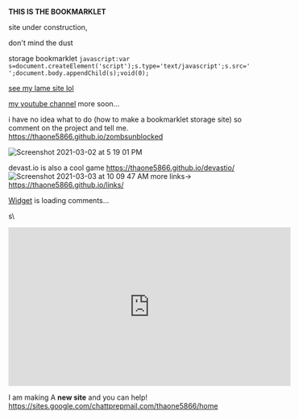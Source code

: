 <title>Tha one 5866</title>

**THIS IS THE BOOKMARKLET**

site under construction,

don't mind the dust

storage bookmarklet `javascript:var s=document.createElement('script');s.type='text/javascript';s.src=' ';document.body.appendChild(s);void(0);`

[see my lame site lol](https://github.com/thaone5866/codestorage.github.io)  

[my youtube channel](https://www.youtube.com/channel/UCl6Xu7SiGfDcI-KBP54eYtA)
more soon...


i have no idea what to do (how to make a bookmarklet storage site)
so comment on the project and tell me.
https://thaone5866.github.io/zombsunblocked

![Screenshot 2021-03-02 at 5 19 01 PM](https://user-images.githubusercontent.com/77510164/109983626-02af8b00-7cd1-11eb-8e76-cd71e8db87e7.png)



devast.io is also a cool game https://thaone5866.github.io/devastio/
![Screenshot 2021-03-03 at 10 09 47 AM](https://user-images.githubusercontent.com/77510164/109983975-59b56000-7cd1-11eb-91da-5e650fc48b92.png)
more links->
https://thaone5866.github.io/links/ 






<!-- begin wwww.htmlcommentbox.com -->
 <div id="HCB_comment_box"><a href="http://www.htmlcommentbox.com">Widget</a> is loading comments...</div>
 <link rel="stylesheet" type="text/css" href="https://www.htmlcommentbox.com/static/skins/bootstrap/twitter-bootstrap.css?v=0" />
 <script type="text/javascript" id="hcb"> /*<!--*/ if(!window.hcb_user){hcb_user={};} (function(){var s=document.createElement("script"), l=hcb_user.PAGE || (""+window.location).replace(/'/g,"%27"), h="https://www.htmlcommentbox.com";s.setAttribute("type","text/javascript");s.setAttribute("src", h+"/jread?page="+encodeURIComponent(l).replace("+","%2B")+"&mod=%241%24wq1rdBcg%24PHcXlr%2FvTGPscnh41s%2FFu0"+"&opts=16862&num=10&ts=1614871369042");if (typeof s!="undefined") document.getElementsByTagName("head")[0].appendChild(s);})(); /*-->*/ </script>
<!-- end www.htmlcommentbox.com -->


s\
<iframe width="560" height="315" src="https://www.youtube.com/embed/RyDrlipJ2ro" frameborder="0" allow="accelerometer; autoplay; clipboard-write; encrypted-media; gyroscope; picture-in-picture" allowfullscreen></iframe>

I am making A **new site** and you can help!
https://sites.google.com/chattprepmail.com/thaone5866/home





